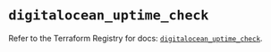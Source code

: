 # `digitalocean_uptime_check`

Refer to the Terraform Registry for docs: [`digitalocean_uptime_check`](https://registry.terraform.io/providers/digitalocean/digitalocean/2.48.1/docs/resources/uptime_check).
